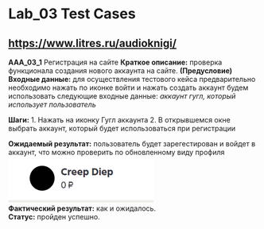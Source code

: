 # Lab_03 Test Cases
## https://www.litres.ru/audioknigi/

**AAA_03_1** Регистрация на сайте
**Краткое  описание:** проверка функционала создания нового аккаунта на сайте.
**(Предусловие) Входные данные:** для осуществления тестового кейса предварительно необходимо нажать по иконке войти и нажать создать аккаунт
будем использовать следующие входные данные:
*аккаунт гугл, который использует пользователь*

**Шаги:**
    1. Нажать на иконку Гугл аккаунта
    2. В открывшемся окне выбрать аккаунт, который будет использоваться при регистрации

**Ожидаемый результат:** пользователь будет зарегестирован и войдет в аккаунт, что можно проверить по обновленному виду профиля
![результат](firstCase.png)  
**Фактический результат:** как и ожидалось.  
**Статус:** пройден успешно.